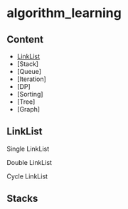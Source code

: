# algorithm_learning

## Content
 - [LinkList](#LinkList)
 - [Stack]
 - [Queue]
 - [Iteration]
 - [DP]
 - [Sorting]
 - [Tree]
 - [Graph]
 
 ## LinkList
 Single LinkList
 
 Double LinkList
 
 Cycle LinkList
 
 ## Stacks
 
